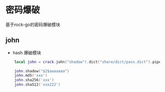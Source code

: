 # 密码爆破
基于rock-go的密码爆破模块

## john
- hash 爆破模块
```lua
    local john = crack.john("shadow").dict("share/dict/pass.dict").pipe(function(ev) ev.Put(true , true) end)
    
    john.shadow("$2$aaaaaaa")
    john.md5('xxx')
    john.sha256('xxx')
    john.sha512('xxx222')
```